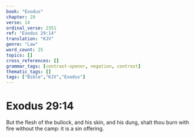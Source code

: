 ```yaml
---
book: "Exodus"
chapter: 29
verse: 14
ordinal_verse: 2351
ref: "Exodus 29:14"
translation: "KJV"
genre: "Law"
word_count: 25
topics: []
cross_references: []
grammar_tags: [contrast-opener, negation, contrast]
thematic_tags: []
tags: ["Bible","KJV","Exodus"]
---
```


# Exodus 29:14

But the flesh of the bullock, and his skin, and his dung, shalt thou burn with fire without the camp: it is a sin offering.
